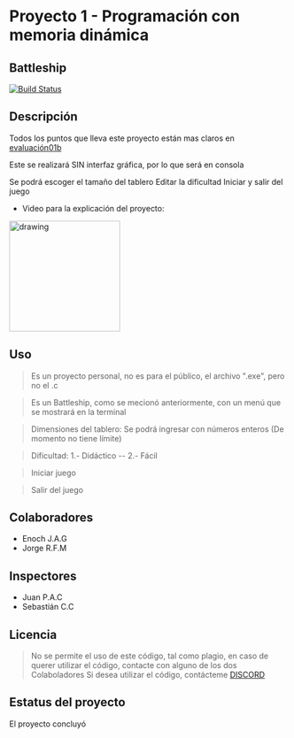 # Proyecto 1 - Programación con memoria dinámica
## Battleship
[![Build Status](https://travis-ci.org/joemccann/dillinger.svg?branch=master)](https://github.com/JorgeFigueroa-Iteso/ProyectoMemoriaDinamica/blob/main/main.c)

## Descripción
Todos los puntos que lleva este proyecto están mas claros en [evaluación01b](https://github.com/JorgeFigueroa-Iteso/ProyectoMemoriaDinamica/blob/main/evaluación01b-1.pdf)

Este se realizará SIN interfaz gráfica, por lo que será en consola

Se podrá escoger el tamaño del tablero
Editar la dificultad
Iniciar y salir del juego

- Video para la explicación del proyecto: 
<img src="https://i.pinimg.com/originals/60/c1/4a/60c14a43fb4745795b3b358868517e79.png" alt="drawing" width="200"/>

## Uso
> Es un proyecto personal, no es para el público, el archivo ".exe", pero no el .c

> Es un Battleship, como se mecionó anteriormente, con un menú que se mostrará en la terminal

> Dimensiones del tablero: Se podrá ingresar con números enteros (De momento no tiene límite)

> Dificultad: 1.- Didáctico -- 2.- Fácil

> Iniciar juego

> Salir del juego

## Colaboradores
- Enoch J.A.G
- Jorge R.F.M

## Inspectores
- Juan P.A.C
- Sebastián C.C

## Licencia
> No se permite el uso de este código, tal como plagio, en caso de querer utilizar el código, contacte con alguno de los dos Colaboladores
> Si desea utilizar el código, contácteme [DISCORD](https://discordapp.com/users/778382750502748160)

## Estatus del proyecto
El proyecto concluyó
